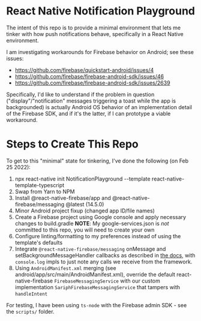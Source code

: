 # React Native Notification Playground

The intent of this repo is to provide a minimal environment that lets me tinker with how push notifications behave, specifically in a React Native environment.

I am investigating workarounds for Firebase behavior on Android; see these issues:

-   https://github.com/firebase/quickstart-android/issues/4
-   https://github.com/firebase/firebase-android-sdk/issues/46
-   https://github.com/firebase/firebase-android-sdk/issues/2639

Specifically, I'd like to understand if the problem in question ("display"/"notification" messages triggering a toast while the app is backgrounded) is actually Android OS behavior of an implementation detail of the Firebase SDK, and if it's the latter, if I can prototype a viable workaround.

# Steps to Create This Repo

To get to this "minimal" state for tinkering, I've done the following (on Feb 25 2022):

1. npx react-native init NotificationPlayground --template react-native-template-typescript
2. Swap from Yarn to NPM
3. Install @react-native-firebase/app and @react-native-firebase/messaging @latest (14.5.0)
4. Minor Android project fixup (changed app ID/file names)
5. Create a Firebase project using Google console and apply necessary changes to build.gradle
   **NOTE**: My google-services.json is _not_ committed to this repo, you will need to create your own
6. Configure linting/formatting to my preferences instead of using the template's defaults
7. Integrate `@react-native-firebase/messaging` onMessage and setBackgroundMessageHandler callbacks as described in [the docs](https://rnfirebase.io/messaging/usage), with `console.log` impls to just note any calls we receive from the framework.
8. Using `AndroidManifest.xml` merging (see android/app/src/main/AndroidManifest.xml), override the default react-native-firebase `FirebaseMessagingService` with our custom implementation `SariphFirebaseMessagingService` that tampers with `handleIntent`

For testing, I have been using `ts-node` with the Firebase admin SDK - see the `scripts/` folder.
